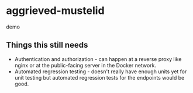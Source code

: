 # aggrieved-mustelid
demo

## Things this still needs
* Authentication and authorization - can happen at a reverse proxy like nginx or at the public-facing server in the Docker network.
* Automated regression testing - doesn't really have enough units yet for unit testing but automated regression tests for the endpoints would be good.
